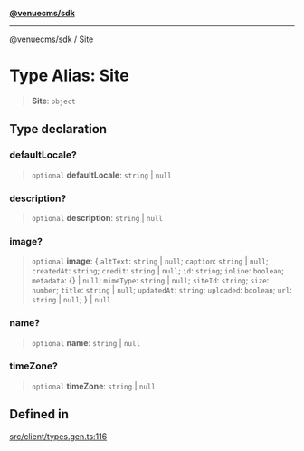 [**@venuecms/sdk**](../README.md)

***

[@venuecms/sdk](../README.md) / Site

# Type Alias: Site

> **Site**: `object`

## Type declaration

### defaultLocale?

> `optional` **defaultLocale**: `string` \| `null`

### description?

> `optional` **description**: `string` \| `null`

### image?

> `optional` **image**: \{ `altText`: `string` \| `null`; `caption`: `string` \| `null`; `createdAt`: `string`; `credit`: `string` \| `null`; `id`: `string`; `inline`: `boolean`; `metadata`: \{\} \| `null`; `mimeType`: `string` \| `null`; `siteId`: `string`; `size`: `number`; `title`: `string` \| `null`; `updatedAt`: `string`; `uploaded`: `boolean`; `url`: `string` \| `null`; \} \| `null`

### name?

> `optional` **name**: `string` \| `null`

### timeZone?

> `optional` **timeZone**: `string` \| `null`

## Defined in

[src/client/types.gen.ts:116](https://github.com/venuecms/sdk/blob/e958d083f7fea3b380d25d326581eddc4f974d05/src/client/types.gen.ts#L116)
